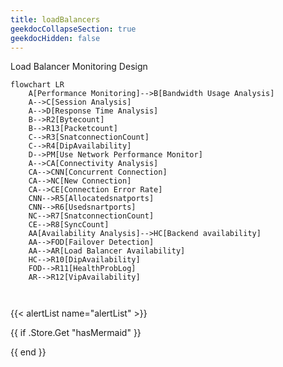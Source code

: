 ```yaml
---
title: loadBalancers
geekdocCollapseSection: true
geekdocHidden: false
---
```


Load Balancer Monitoring Design

```mermaid
flowchart LR
    A[Performance Monitoring]-->B[Bandwidth Usage Analysis]
    A-->C[Session Analysis]
    A-->D[Response Time Analysis]
    B-->R2[Bytecount]
    B-->R13[Packetcount]
    C-->R3[SnatconnectionCount]
    C-->R4[DipAvailability]
    D-->PM[Use Network Performance Monitor]
    A-->CA[Connectivity Analysis]
    CA-->CNN[Concurrent Connection]
    CA-->NC[New Connection]
    CA-->CE[Connection Error Rate]
    CNN-->R5[Allocatedsnatports]
    CNN-->R6[Usedsnartports]
    NC-->R7[SnatconnectionCount]
    CE-->R8[SyncCount]
    AA[Availability Analysis]-->HC[Backend availability]
    AA-->FOD[Failover Detection]
    AA-->AR[Load Balancer Availability]
    HC-->R10[DipAvailability]
    FOD-->R11[HealthProbLog]
    AR-->R12[VipAvailability]



```

{{< alertList name="alertList" >}}

{{ if .Store.Get "hasMermaid" }}
  <script type="module">
    import mermaid from 'https://cdn.jsdelivr.net/npm/mermaid/dist/mermaid.esm.min.mjs';
    mermaid.initialize({ startOnLoad: true });
  </script>
{{ end }}
